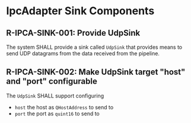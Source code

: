 # IpcAdapter Sink Components

## R-IPCA-SINK-001: Provide UdpSink
The system SHALL provide a sink called `UdpSink` that provides means to send UDP datagrams from the data received from the pipeline.

## R-IPCA-SINK-002: Make UdpSink target "host" and "port" configurable
The `UdpSink` SHALL support configuring

- `host`  the host as `QHostAddress` to send to
- `port`  the port as `quint16` to send to
